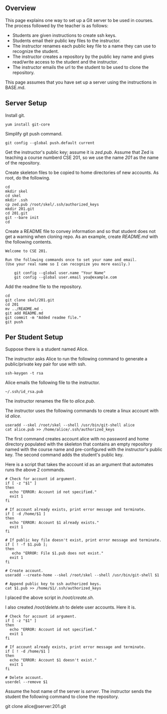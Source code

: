## Overview

This page explains one way to set up a Git server to be used in courses.
The process followed by the teacher is as follows:

- Students are given instructions to create ssh keys.  
- Students email their public key files to the instructor.
- The instructor renames each public key file to a name they can use to recognize the student.
- The instructor creates a repository by the public key name and gives read/write access to the student and the instructor.
- The instructor emails the url to the student to be used to clone the repository.

This page assumes that you have set up a server using the instructions in BASE.md.

## Server Setup

Install git.

    yum install git-core

Simplify git push command.

    git config --global push.default current

Get the instructor's public key; assume it is _zed.pub_.
Assume that Zed is teaching a course numberd CSE 201,
so we use the name _201_ as the name of the repository.

Create skeleton files to be copied to home directories of new accounts.
As root, do the following.

    cd
    mkdir skel
    cd skel
    mkdir .ssh
    cp zed.pub /root/skel/.ssh/authorized_keys
    mkdir 201.git
    cd 201.git
    git --bare init
    cd

Create a README file to convey information and so that student does not get a warning when cloning repo.
As an example, create _README.md_ with the following contents.

````
Welcome to CSE 201.

Run the following commands once to set your name and email.
(Use your real name so I can recognize you more easily.)

    git config --global user.name "Your Name"
    git config --global user.email you@example.com
````

Add the readme file to the repository.

````
cd
git clone skel/201.git
cd 201
mv ../README.md .
git add README.md
git commit -m "Added readme file."
git push 
````

## Per Student Setup

Suppose there is a student named Alice. 

The instructor asks Alice to run the following command to generate 
a public/private key pair for use with ssh.

    ssh-keygen -t rsa

Alice emails the following file to the instructor.

    ~/.ssh/id_rsa.pub

The instructor renames the file to _alice.pub_.

The instructor uses the following commands to create a linux account with id _alice_.

    useradd --skel /root/skel --shell /usr/bin/git-shell alice
    cat alice.pub >> /home/alice/.ssh/authorized_keys

The first command creates account alice with no password and home directory populated with the
skeleton that contains an empty repository named with the course name and pre-configured
with the instructor's public key.
The second command adds the student's public key.

Here is a script that takes the account id as an argument that automates runs the above 2 commands.

````
# Check for account id argument.
if [ -z "$1" ]
then
  echo "ERROR: Account id not specified."
  exit 1
fi

# If account already exists, print error message and terminate.
if [ -d /home/$1 ]
then
  echo "ERROR: Account $1 already exists."
  exit 1
fi

# If public key file doesn't exist, print error message and terminate.
if [ ! -f $1.pub ];
then
   echo "ERROR: File $1.pub does not exist."
  exit 1
fi

# Create account.
useradd --create-home --skel /root/skel --shell /usr/bin/git-shell $1

# Append public key to ssh authorized keys.
cat $1.pub >> /home/$1/.ssh/authorized_keys
````

I placed the above script in _/root/create.sh_.

I also created _/root/delete.sh_ to delete user accounts.  Here it is.

````
# Check for account id argument.
if [ -z "$1" ]
then
  echo "ERROR: Account id not specified."
  exit 1
fi

# If account already exists, print error message and terminate.
if [ ! -d /home/$1 ]
then
  echo "ERROR: Account $1 doesn't exist."
  exit 1
fi

# Delete account.
userdel --remove $1
````

Assume the host name of the server is _server_.
The instructor sends the student the following command to clone the repository.

   git clone alice@server:201.git

